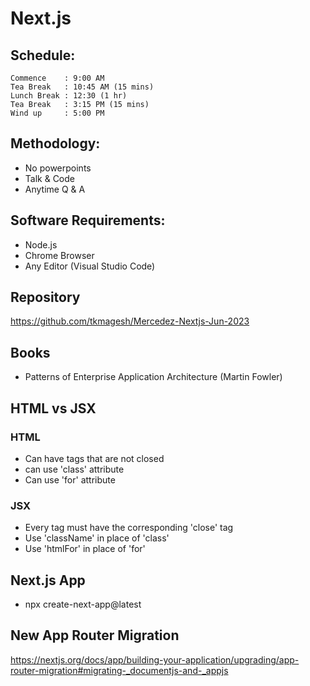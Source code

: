 # Next.js #

## Schedule: ##
    Commence    : 9:00 AM
    Tea Break   : 10:45 AM (15 mins)
    Lunch Break : 12:30 (1 hr)
    Tea Break   : 3:15 PM (15 mins)
    Wind up     : 5:00 PM

## Methodology: ##
- No powerpoints
- Talk & Code
- Anytime Q & A

## Software Requirements: ##
- Node.js
- Chrome Browser
- Any Editor (Visual Studio Code)

## Repository ##
https://github.com/tkmagesh/Mercedez-Nextjs-Jun-2023


## Books ##
- Patterns of Enterprise Application Architecture (Martin Fowler)

## HTML vs JSX ##
### HTML ###
- Can have tags that are not closed
- can use 'class' attribute
- Can use 'for' attribute

### JSX ###
- Every tag must have the corresponding 'close' tag
- Use 'className' in place of 'class'
- Use 'htmlFor' in place of 'for'

## Next.js App ##
- npx create-next-app@latest

## New App Router Migration ##
https://nextjs.org/docs/app/building-your-application/upgrading/app-router-migration#migrating-_documentjs-and-_appjs



